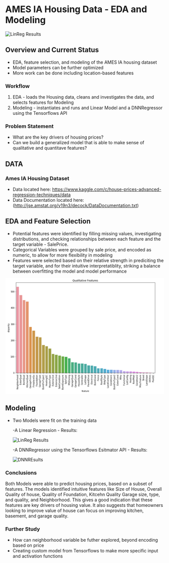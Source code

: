 # AMES IA Housing Data - EDA and Modeling


![LinReg Results](data/assets/Linreg_rsults.PNG)



## Overview and Current Status
- EDA, feature selection, and modeling of the AMES IA housing dataset
- Model parameters can be further optimized
- More work can be done including location-based features

### Workflow
1. EDA - loads the Housing data, cleans and investigates the data, and selects features for Modeling
2. Modeling - instantiates and runs and Linear Model and a DNNRegressor using the Tensorflows API

### Problem Statement
- What are the key drivers of housing prices?
- Can we build a generalized model that is able to make sense of qualitative and quantitave features?


## DATA

### Ames IA Housing Dataset
- Data located here: https://www.kaggle.com/c/house-prices-advanced-regression-techniques/data
- Data Documentation located here: (http://jse.amstat.org/v19n3/decock/DataDocumentation.txt)


## EDA and Feature Selection

- Potential features were identified by filling missing values, investigating distributions, and checking relationships between each feature and the target variable - SalePrice.
- Categorical Variables were grouped by sale price, and encoded as numeric, to allow for more flexibility in modeling
- Features were selected based on their relative strength in prediciting the target variable, and for their intuitive interpretatiblity, striking a balance between overfitting the model and model performance


![Qualitative Features](data/assets/qual_features.PNG)


## Modeling

- Two Models were fit on the training data

    -A Linear Regression
        - Results:
        
    ![LinReg Results](data/assets/Linreg_rsults.PNG)   
    

    -A DNNRegressor using the Tensorflows Esitmator API
        - Results:

    ![DNNREsults](data/assets/DNNResults.PNG)
    
    

### Conclusions

Both Models were able to predict housing prices, based on a subset of features. The models identified intuitive features like Size of House, Overall Quality of house, Quality of Foundation, Kitcehn Quality Garage size, type, and quality, and Neighborhood. This gives a good indication that these features are key drivers of housing value. It also suggests that homeowners looking to improve value of house can focus on improving kitchen, basement, and garage quality.

### Further Study

- How can neighborhood variable be futher explored, beyond encoding based on price
- Creating custom model from Tensorflows to make more specific input and activation functions